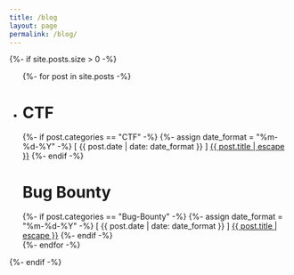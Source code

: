 ```yaml
---
title: /blog
layout: page
permalink: /blog/
---
```


{%- if site.posts.size > 0 -%}
  <ul>
    {%- for post in site.posts -%}
    <li>
      <h1> CTF </h1>
      {%- if post.categories == "CTF" -%}
        {%- assign date_format = "%m-%d-%Y" -%}
        [ {{ post.date | date: date_format }} ] <a href="{{ post.url | relative_url }}">{{ post.title | escape }}</a>
      {%- endif -%}
      <h1> Bug Bounty </h1>
      {%- if post.categories == "Bug-Bounty" -%}
        {%- assign date_format = "%m-%d-%Y" -%}
        [ {{ post.date | date: date_format }} ] <a href="{{ post.url | relative_url }}">{{ post.title | escape }}</a>
      {%- endif -%}
    </li>
    {%- endfor -%}
  </ul>
{%- endif -%}

